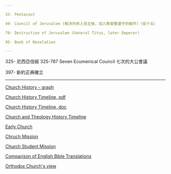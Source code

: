 ```yaml
---

33- Pentacost

49- Council of Jerusalem (解決外邦人信主後，加入教會要遵守的條件)（徒十五）

70- Destruction of Jerusalem (General Titus, later Emperor)

95- Book of Revelation

---
```


325- 尼西亞信經 325-787 Seven Ecumenical Council 七次的大公會議

397- 新約正典確立

---

[Church History - graph](http://ogdenchurchofchrist.org/wp-content/uploads/churchhistory.jpg)

[Church History Timeline, pdf](http://www.churchtimeline.com/Documents/ChurchTimeline.pdf)

[Church History Timeline, doc](http://www.churchtimeline.com/Documents/ChurchTimeline.doc)

[Church and Theology History Timeline](https://irrco.files.wordpress.com/2010/01/church_history1.pdf)

[Early Church](https://visualunit.files.wordpress.com/2010/09/early_church3.pdf)

[Chruch Mission](https://visualunit.files.wordpress.com/2010/04/hcm_timeline.jpg)

[Church Student Mission](https://visualunit.files.wordpress.com/2010/03/student_mission2.jpg)

[Comparison of English Bible Translations](https://visualunit.files.wordpress.com/2010/09/trans_comparison.png)

[Orthodox Church's view](http://www.saintandrewwaco.org/our-faith/timeline-of-church-history/)
